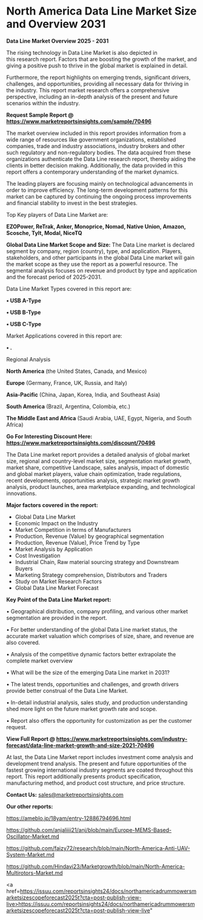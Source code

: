   # North America Data Line Market Size and Overview 2031

<Strong> Data Line Market Overview 2025 - 2031</strong>

The rising technology in Data Line Market is also depicted in this research report. Factors that are boosting the growth of the market, and giving a positive push to thrive in the global market is explained in detail.

Furthermore, the report highlights on emerging trends, significant drivers, challenges, and opportunities, providing all necessary data for thriving in the industry. This report market research offers a comprehensive perspective, including an in-depth analysis of the present and future scenarios within the industry.

<strong>Request Sample Report @ <a href=https://www.marketreportsinsights.com/sample/70496>https://www.marketreportsinsights.com/sample/70496</a></strong>

The market overview included in this report provides information from a wide range of resources like government organizations, established companies, trade and industry associations, industry brokers and other such regulatory and non-regulatory bodies. The data acquired from these organizations authenticate the Data Line research report, thereby aiding the clients in better decision making. Additionally, the data provided in this report offers a contemporary understanding of the market dynamics.

The leading players are focusing mainly on technological advancements in order to improve efficiency. The long-term development patterns for this market can be captured by continuing the ongoing process improvements and financial stability to invest in the best strategies.

Top Key players of Data Line Market are:

<strong>EZOPower, ReTrak, Anker, Monoprice, Nomad, Native Union, Amazon, Scosche, Tylt, Modal, NiceTQ</strong>

<strong><b>Global Data Line Market Scope and Size:</b></strong>
The Data Line market is declared segment by company, region (country), type, and application. Players, stakeholders, and other participants in the global Data Line market will gain the market scope as they use the report as a powerful resource. The segmental analysis focuses on revenue and product by type and application and the forecast period of 2025-2031.

Data Line Market Types covered in this report are:

<strong>• USB A-Type

• USB B-Type

• USB C-Type</strong>

Market Applications covered in this report are:

<strong>• .</strong> 

Regional Analysis

<strong>North America</strong> (the United States, Canada, and Mexico)

<strong>Europe</strong> (Germany, France, UK, Russia, and Italy)

<strong>Asia-Pacific</strong> (China, Japan, Korea, India, and Southeast Asia)

<strong>South America</strong> (Brazil, Argentina, Colombia, etc.)

<strong>The Middle East and Africa</strong> (Saudi Arabia, UAE, Egypt, Nigeria, and South Africa)

<strong>Go For Interesting Discount Here: <a href=https://www.marketreportsinsights.com/discount/70496>https://www.marketreportsinsights.com/discount/70496</a></strong>

The Data Line market report provides a detailed analysis of global market size, regional and country-level market size, segmentation market growth, market share, competitive Landscape, sales analysis, impact of domestic and global market players, value chain optimization, trade regulations, recent developments, opportunities analysis, strategic market growth analysis, product launches, area marketplace expanding, and technological innovations.

<strong><b>Major factors covered in the report:</b></strong>
<ul>
  <li>Global Data Line Market </li>
  <li>Economic Impact on the Industry</li>
  <li>Market Competition in terms of Manufacturers</li>
  <li>Production, Revenue (Value) by geographical segmentation</li>
  <li>Production, Revenue (Value), Price Trend by Type</li>
  <li>Market Analysis by Application</li>
  <li>Cost Investigation</li>
  <li>Industrial Chain, Raw material sourcing strategy and Downstream Buyers</li>
  <li>Marketing Strategy comprehension, Distributors and Traders</li>
  <li>Study on Market Research Factors</li>
  <li>Global Data Line Market Forecast</li>
</ul>

<strong><b>Key Point of the Data Line Market report:</b></strong>

• Geographical distribution, company profiling, and various other market segmentation are provided in the report.

• For better understanding of the global Data Line market status, the accurate market valuation which comprises of size, share, and revenue are also covered.

• Analysis of the competitive dynamic factors better extrapolate the complete market overview

• What will be the size of the emerging Data Line market in 2031?

• The latest trends, opportunities and challenges, and growth drivers provide better construal of the Data Line Market.

• In-detail industrial analysis, sales study, and production understanding shed more light on the future market growth rate and scope.

• Report also offers the opportunity for customization as per the customer request.

<strong><b>View Full Report @ <a href=https://www.marketreportsinsights.com/industry-forecast/data-line-market-growth-and-size-2021-70496>https://www.marketreportsinsights.com/industry-forecast/data-line-market-growth-and-size-2021-70496</a></b></strong>


At last, the Data Line Market report includes investment come analysis and development trend analysis. The present and future opportunities of the fastest growing international industry segments are coated throughout this report. This report additionally presents product specification, manufacturing method, and product cost structure, and price structure.

<strong>Contact Us:</strong>
sales@marketreportsinsights.com

<strong>Our other reports:</strong>

<a href=https://ameblo.jp/18yam/entry-12886794696.html>https://ameblo.jp/18yam/entry-12886794696.html</a>

<a href=https://github.com/anjaliiii21/anj/blob/main/Europe-MEMS-Based-Oscillator-Market.md>https://github.com/anjaliiii21/anj/blob/main/Europe-MEMS-Based-Oscillator-Market.md</a>

<a href=https://github.com/faizy72/research/blob/main/North-America-Anti-UAV-System-Market.md>https://github.com/faizy72/research/blob/main/North-America-Anti-UAV-System-Market.md</a>

<a href=https://github.com/Hindavi23/Marketgrowth/blob/main/North-America-Multirotors-Market.md>https://github.com/Hindavi23/Marketgrowth/blob/main/North-America-Multirotors-Market.md</a>

<a href=https://issuu.com/reportsinsights24/docs/northamericadrummowersmarketsizescopeforecast2025t?cta=post-publish-view-live>https://issuu.com/reportsinsights24/docs/northamericadrummowersmarketsizescopeforecast2025t?cta=post-publish-view-live</a>"
